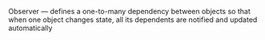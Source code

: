 Observer — defines a one-to-many dependency between objects so that
when one object changes state, all its dependents are notified and updated
automatically